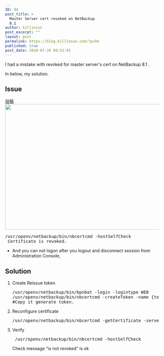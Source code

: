 ```yaml
---
ID: 94
post_title: >
  Master Server cert revoked on NetBackup
  8.1
author: killinsun
post_excerpt: ""
layout: post
permalink: https://blog.killinsun.com/?p=94
published: true
post_date: 2018-07-26 09:53:01
---
```

I had a mistake with revoked for master server's cert on NetBackup 8.1 .

In below, my solution.
<h2>Issue</h2>
<a class="ab-item" href="http://blog.killinsun.com/wp-admin/post-new.php">投稿</a><img class="alignnone wp-image-99 size-full" src="http://blog.killinsun.com/wp-content/uploads/2018/07/01-1.png" alt="" width="1787" height="412" />
<pre class="toolbar:2 lang:sh decode:true">/usr/openv/netbackup/bin/nbcertcmd -hostSelfCheck
 Certificate is revoked.</pre>
<ul>
 	<li>And you can not logon after you logout and disconnect session from Administration Console,</li>
</ul>
<h2>Solution</h2>
<ol>
 	<li>Create Reissue token
<pre class="toolbar:2 lang:sh decode:true">/usr/openv/netbackup/bin/bpnbat -login -logintype WEB
/usr/openv/netbackup/bin/nbcertcmd -createToken -name {token_name} -reissue -host {hostname of masterserver}
#Copy it generate token.</pre>
</li>
 	<li>Reconfigure certificate
<pre class="toolbar:2 lang:sh decode:true">/usr/openv/netbackup/bin/nbcertcmd -getCertificate -server {hostname of masterserver} -force -token</pre>
</li>
 	<li>Verify
<pre class="toolbar:2 lang:sh decode:true crayon-selected"> /usr/openv/netbackup/bin/nbcertcmd -hostSelfCheck</pre>
Check message "is not revoked" is ok</li>
</ol>
&nbsp;